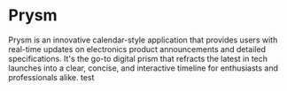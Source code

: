 # Prysm
Prysm is an innovative calendar-style application that provides users with real-time updates on electronics product announcements and detailed specifications. It's the go-to digital prism that refracts the latest in tech launches into a clear, concise, and interactive timeline for enthusiasts and professionals alike.
test